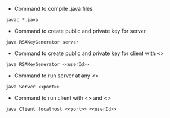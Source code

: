 - Command to compile .java files
```
javac *.java
```
- Command to create public and private key for server
```
java RSAKeyGenerator server
```

- Command to create public and private key for client with <<userId>>
```
java RSAKeyGenerator <<userId>>
```

- Command to run server at any <<port>>
```
java Server <<port>>
```

- Command to run client with <<port>> and <<userId>>
```
java Client localhost <<port>> <<userId>>
```
